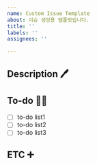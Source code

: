 ```yaml
---
name: Custom Issue Template
about: 이슈 생성용 템플릿입니다.
title: ''
labels: ''
assignees: ''

---
```


## Description 🖊️

## To-do 🧑‍💻
- [ ] to-do list1
- [ ] to-do list2
- [ ] to-do list3

## ETC ➕